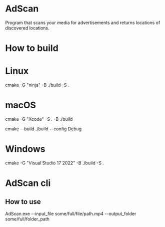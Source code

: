 # AdScan

Program that scans your media for advertisements and returns locations of discovered locations.

# How to build

# Linux

cmake -G "ninja" -B ./build -S .

# macOS

cmake -G "Xcode" -S . -B ./build

cmake --build ./build --config Debug

# Windows

cmake -G "Visual Studio 17 2022" -B ./build -S .

# AdScan cli

## How to use

AdScan.exe --input_file some/full/file/path.mp4 --output_folder some/full/folder_path

